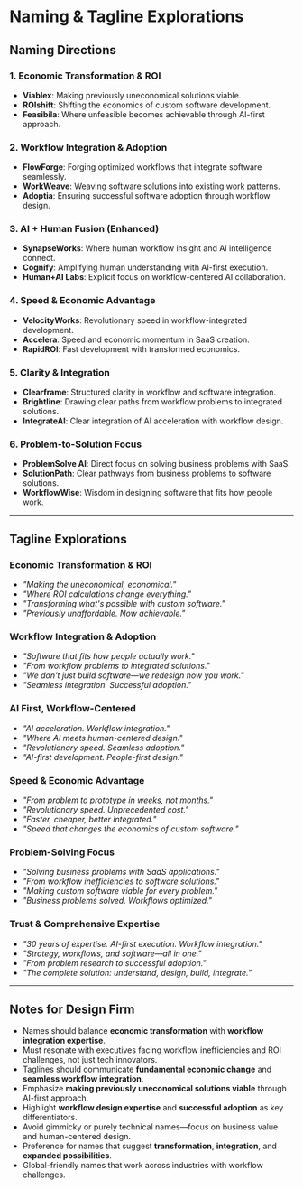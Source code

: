 # Naming & Tagline Explorations

## Naming Directions

### 1. Economic Transformation & ROI
- **Viablex**: Making previously uneconomical solutions viable.
- **ROIshift**: Shifting the economics of custom software development.
- **Feasibila**: Where unfeasible becomes achievable through AI-first approach.

### 2. Workflow Integration & Adoption
- **FlowForge**: Forging optimized workflows that integrate software seamlessly.
- **WorkWeave**: Weaving software solutions into existing work patterns.
- **Adoptia**: Ensuring successful software adoption through workflow design.

### 3. AI + Human Fusion (Enhanced)
- **SynapseWorks**: Where human workflow insight and AI intelligence connect.
- **Cognify**: Amplifying human understanding with AI-first execution.
- **Human+AI Labs**: Explicit focus on workflow-centered AI collaboration.

### 4. Speed & Economic Advantage
- **VelocityWorks**: Revolutionary speed in workflow-integrated development.
- **Accelera**: Speed and economic momentum in SaaS creation.
- **RapidROI**: Fast development with transformed economics.

### 5. Clarity & Integration
- **Clearframe**: Structured clarity in workflow and software integration.
- **Brightline**: Drawing clear paths from workflow problems to integrated solutions.
- **IntegrateAI**: Clear integration of AI acceleration with workflow design.

### 6. Problem-to-Solution Focus
- **ProblemSolve AI**: Direct focus on solving business problems with SaaS.
- **SolutionPath**: Clear pathways from business problems to software solutions.
- **WorkflowWise**: Wisdom in designing software that fits how people work.

---

## Tagline Explorations

### Economic Transformation & ROI
- *"Making the uneconomical, economical."*
- *"Where ROI calculations change everything."*
- *"Transforming what's possible with custom software."*
- *"Previously unaffordable. Now achievable."*

### Workflow Integration & Adoption
- *"Software that fits how people actually work."*
- *"From workflow problems to integrated solutions."*
- *"We don't just build software—we redesign how you work."*
- *"Seamless integration. Successful adoption."*

### AI First, Workflow-Centered
- *"AI acceleration. Workflow integration."*
- *"Where AI meets human-centered design."*
- *"Revolutionary speed. Seamless adoption."*
- *"AI-first development. People-first design."*

### Speed & Economic Advantage
- *"From problem to prototype in weeks, not months."*
- *"Revolutionary speed. Unprecedented cost."*
- *"Faster, cheaper, better integrated."*
- *"Speed that changes the economics of custom software."*

### Problem-Solving Focus
- *"Solving business problems with SaaS applications."*
- *"From workflow inefficiencies to software solutions."*
- *"Making custom software viable for every problem."*
- *"Business problems solved. Workflows optimized."*

### Trust & Comprehensive Expertise
- *"30 years of expertise. AI-first execution. Workflow integration."*
- *"Strategy, workflows, and software—all in one."*
- *"From problem research to successful adoption."*
- *"The complete solution: understand, design, build, integrate."*

---

## Notes for Design Firm
- Names should balance **economic transformation** with **workflow integration expertise**.  
- Must resonate with executives facing workflow inefficiencies and ROI challenges, not just tech innovators.  
- Taglines should communicate **fundamental economic change** and **seamless workflow integration**.  
- Emphasize **making previously uneconomical solutions viable** through AI-first approach.  
- Highlight **workflow design expertise** and **successful adoption** as key differentiators.  
- Avoid gimmicky or purely technical names—focus on business value and human-centered design.  
- Preference for names that suggest **transformation**, **integration**, and **expanded possibilities**.  
- Global-friendly names that work across industries with workflow challenges.

